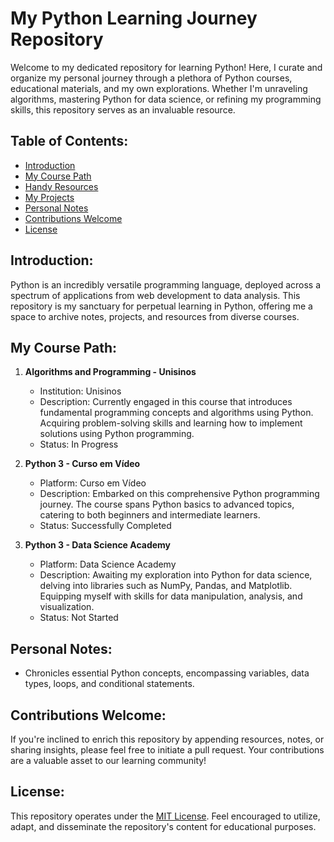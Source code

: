 # My Python Learning Journey Repository

Welcome to my dedicated repository for learning Python! Here, I curate and organize my personal journey through a plethora of Python courses, educational materials, and my own explorations. Whether I'm unraveling algorithms, mastering Python for data science, or refining my programming skills, this repository serves as an invaluable resource.

## Table of Contents:

- [Introduction](#introduction)
- [My Course Path](#my-course-path)
- [Handy Resources](#handy-resources)
- [My Projects](#my-projects)
- [Personal Notes](#personal-notes)
- [Contributions Welcome](#contributions-welcome)
- [License](#license)

## Introduction:

Python is an incredibly versatile programming language, deployed across a spectrum of applications from web development to data analysis. This repository is my sanctuary for perpetual learning in Python, offering me a space to archive notes, projects, and resources from diverse courses.

## My Course Path:

1. **Algorithms and Programming - Unisinos**
   - Institution: Unisinos
   - Description: Currently engaged in this course that introduces fundamental programming concepts and algorithms using Python. Acquiring problem-solving skills and learning how to implement solutions using Python programming.
   - Status: In Progress

2. **Python 3 - Curso em Vídeo**
   - Platform: Curso em Vídeo
   - Description: Embarked on this comprehensive Python programming journey. The course spans Python basics to advanced topics, catering to both beginners and intermediate learners.
   - Status: Successfully Completed

3. **Python 3 - Data Science Academy**
   - Platform: Data Science Academy
   - Description: Awaiting my exploration into Python for data science, delving into libraries such as NumPy, Pandas, and Matplotlib. Equipping myself with skills for data manipulation, analysis, and visualization.
   - Status: Not Started

## Personal Notes:

- Chronicles essential Python concepts, encompassing variables, data types, loops, and conditional statements.


## Contributions Welcome:

If you're inclined to enrich this repository by appending resources, notes, or sharing insights, please feel free to initiate a pull request. Your contributions are a valuable asset to our learning community!

## License:

This repository operates under the [MIT License](LICENSE). Feel encouraged to utilize, adapt, and disseminate the repository's content for educational purposes.
